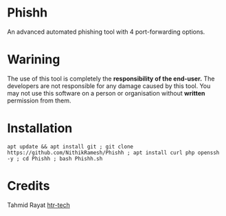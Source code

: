 # Phishh
An advanced automated phishing tool
with 4 port-forwarding options.


# Warining
The use of this tool is completely the **responsibility of the end-user.** The developers 
are not responsible for any damage caused by this tool. You may not use this software 
on a person or organisation without **written** permission from them.

# Installation

 `apt update && apt install git ; git clone https://github.com/NithikRamesh/Phishh ; apt install curl php openssh -y ; cd Phishh ; bash Phishh.sh`
 
# Credits
 Tahmid Rayat [htr-tech](https://github.com/htr-tech)
